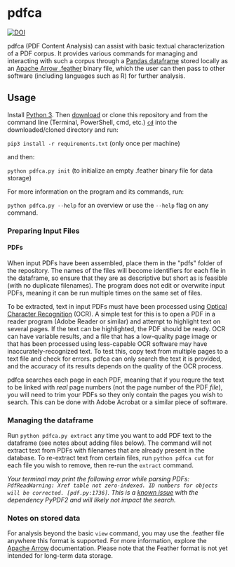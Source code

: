 # pdfca

[![DOI](https://zenodo.org/badge/145485474.svg)](https://zenodo.org/badge/latestdoi/145485474)

pdfca (PDF Content Analysis) can assist with basic textual characterization of a PDF corpus. It provides various commands for managing and interacting with such a corpus through a [Pandas dataframe](https://pandas.pydata.org/pandas-docs/stable/reference/api/pandas.DataFrame.html) stored locally as an [Apache Arrow .feather](https://github.com/wesm/feather) binary file, which the user can then pass to other software (including languages such as R) for further analysis.

## Usage
Install [Python 3](https://www.python.org/downloads/). Then [download](https://github.com/tylerdq/pdfca/archive/master.zip) or clone this repository and from the command line (Terminal, PowerShell, cmd, etc.) [`cd`](https://www.git-tower.com/learn/git/ebook/en/command-line/appendix/command-line-101) into the downloaded/cloned directory and run:

`pip3 install -r requirements.txt` (only once per machine)

and then:

`python pdfca.py init` (to initialize an empty .feather binary file for data storage)

For more information on the program and its commands, run:

`python pdfca.py --help` for an overview or use the `--help` flag on any command.

### Preparing Input Files
#### PDFs
When input PDFs have been assembled, place them in the "pdfs" folder of the repository. The names of the files will become identifiers for each file in the dataframe, so ensure that they are as descriptive but short as is feasible (with no duplicate filenames). The program does not edit or overwrite input PDFs, meaning it can be run multiple times on the same set of files.

To be extracted, text in input PDFs must have been processed using [Optical Character Recognition](https://en.wikipedia.org/wiki/Optical_character_recognition) (OCR). A simple test for this is to open a PDF in a reader program (Adobe Reader or similar) and attempt to highlight text on several pages. If the text can be highlighted, the PDF should be ready. OCR can have variable results, and a file that has a low-quality page image or that has been processed using less-capable OCR software may have inaccurately-recognized text. To test this, copy text from multiple pages to a text file and check for errors. pdfca can only search the text it is provided, and the accuracy of its results depends on the quality of the OCR process.

pdfca searches each page in each PDF, meaning that if you requre the text to be linked with *real* page numbers (not the page number of the PDF *file*), you will need to trim your PDFs so they only contain the pages you wish to search. This can be done with Adobe Acrobat or a similar piece of software.

### Managing the dataframe

Run `python pdfca.py extract` any time you want to add PDF text to the dataframe (see notes about adding files below). The command will not extract text from PDFs with filenames that are already present in the database. To re-extract text from certain files, run `python pdfca cut` for each file you wish to remove, then re-run the `extract` command.

*Your terminal may print the following error while parsing PDFs: `PdfReadWarning: Xref table not zero-indexed. ID numbers for objects will be corrected. [pdf.py:1736]`. This is a [known issue](https://github.com/mstamy2/PyPDF2/issues/36) with the dependency PyPDF2 and will likely not impact the search.*

### Notes on stored data
For analysis beyond the basic `view` command, you may use the .feather file anywhere this format is supported. For more information, explore the [Apache Arrow](https://arrow.apache.org/) documentation. Please note that the Feather format is not yet intended for long-term data storage.